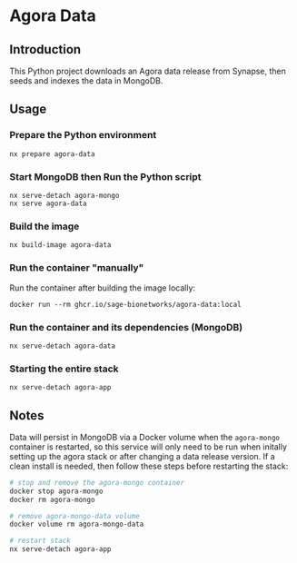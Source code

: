 # Agora Data

## Introduction

This Python project downloads an Agora data release from Synapse, then seeds and indexes the data in MongoDB.

## Usage

### Prepare the Python environment

```
nx prepare agora-data
```

### Start MongoDB then Run the Python script

```
nx serve-detach agora-mongo
nx serve agora-data
```

### Build the image

```
nx build-image agora-data
```

### Run the container "manually"

Run the container after building the image locally:

```
docker run --rm ghcr.io/sage-bionetworks/agora-data:local
```

### Run the container and its dependencies (MongoDB)

```
nx serve-detach agora-data
```

### Starting the entire stack

```
nx serve-detach agora-app
```

## Notes

Data will persist in MongoDB via a Docker volume when the `agora-mongo` container is restarted, so this service will only need to be run when initally setting up the agora stack or after changing a data release version. If a clean install is needed, then follow these steps before restarting the stack: 

```bash
# stop and remove the agora-mongo container
docker stop agora-mongo
docker rm agora-mongo

# remove agora-mongo-data volume
docker volume rm agora-mongo-data

# restart stack
nx serve-detach agora-app
```
 